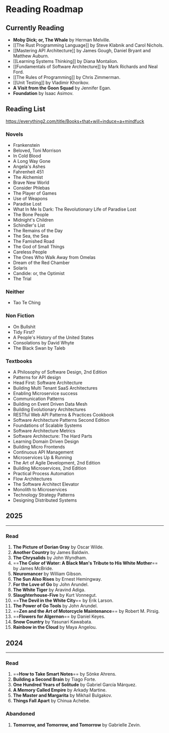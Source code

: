 # Reading Roadmap
## Currently Reading

- **Moby Dick; or, The Whale** by Herman Melville.
- [[The Rust Programming Language]] by Steve Klabnik and Carol Nichols.
- [[Mastering API Architecture]] by James Gough, Daniel Bryant and Matthew Auburn.
- [[Learning Systems Thinking]] by Diana Montalion.
- [[Fundamentals of Software Architecture]] by Mark Richards and Neal Ford.
- [[The Rules of Programming]] by Chris Zimmerman.
- [[Unit Testing]] by Vladimir Khorikov.
- **A Visit from the Goon Squad** by Jennifer Egan.
- **Foundation** by Isaac Asimov.
## Reading List
https://everything2.com/title/Books+that+will+induce+a+mindfuck
### Novels
- Frankenstein
- Beloved, Toni Morrison
- In Cold Blood
- A Long Way Gone
- Angela's Ashes
- Fahrenheit 451
- The Alchemist
- Brave New World
- Consider Phlebas
- The Player of Games
- Use of Weapons
- Paradise Lost
- What In Me Is Dark: The Revolutionary Life of Paradise Lost
- The Bone People
- Midnight's Children
- Schindler's List
- The Remains of the Day
- The Sea, the Sea
- The Famished Road
- The God of Small Things
- Careless People
- The Ones Who Walk Away from Omelas
- Dream of the Red Chamber
- Solaris
- Candide: or, the Optimist
- The Trial

### Neither
- Tao Te Ching
### Non Fiction
- On Bullshit
- Tidy First?
- A People's History of the United States
- Consolations by David Whyte
- The Black Swan by Taleb
### Textbooks
- A Philosophy of Software Design, 2nd Edition
- Patterns for API design
- Head First: Software Architecture
- Building Multi Tenant SaaS Architectures
- Enabling Microservice success
- Communication Patterns
- Building on Event Driven Data Mesh
- Building Evolutionary Architectures
- RESTful Web API Patterns & Practices Cookbook
- Software Architecture Patterns Second Edition
- Foundations of Scalable Systems
- Software Architecture Metrics
- Software Architecture: The Hard Parts
- Learning Domain Driven Design
- Building Micro Frontends
- Continuous API Management
- Microservices Up & Running
- The Art of Agile Development, 2nd Edition
- Building Microservices, 2nd Edition
- Practical Process Automation
- Flow Architectures
- The Software Architect Elevator
- Monolith to Microservices
- Technology Strategy Patterns
- Designing Distributed Systems
## 2025
---
### Read
1. **The Picture of Dorian Gray** by Oscar Wilde.
2. **Another Country** by James Baldwin.
3. **The Chrysalids** by John Wyndham.
4. ==**The Color of Water: A Black Man's Tribute to His White Mother**== by James McBride.
5. **Neuromancer** by William Gibson.
6. **The Sun Also Rises** by Ernest Hemingway.
7. **For the Love of Go** by John Arundel.
8. **The White Tiger** by Aravind Adiga.
9. **Slaughterhouse-Five** by Kurt Vonnegut.
10. ==**The Devil in the White City**== by Erik Larson.
11. **The Power of Go Tools** by John Arundel.
12. ==**Zen and the Art of Motorcycle Maintenance**== by Robert M. Pirsig.
13. ==**Flowers for Algernon**== by Daniel Keyes.
14. **Snow Country** by Yasunari Kawabata.
15. **Rainbow in the Cloud** by Maya Angelou.
## 2024
---
### Read
1. ==**How to Take Smart Notes**== by Sönke Ahrens.
2. **Building a Second Brain** by Tiago Forte.
3. **One Hundred Years of Solitude** by Gabriel García Márquez.
4. **A Memory Called Empire** by Arkady Martine.
5. **The Master and Margarita** by Mikhail Bulgakov.
6. **Things Fall Apart** by Chinua Achebe.
### Abandoned
1. **Tomorrow, and Tomorrow, and Tomorrow** by Gabrielle Zevin.